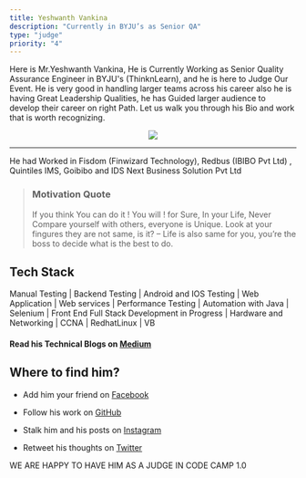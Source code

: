 ```yaml
---
title: Yeshwanth Vankina
description: "Currently in BYJU’s as Senior QA"
type: "judge"
priority: "4"
---
```


Here is Mr.Yeshwanth Vankina, He is Currently Working as Senior Quality Assurance Engineer in BYJU's (ThinknLearn), and he is here to Judge Our Event. He is very good in handling larger teams across his career also he is having Great Leadership Qualities, he has Guided larger audience to develop their career on right Path. Let us walk you through his Bio and work that is worth recognizing.

<p Align="center">
<img src="https://scontent-del1-1.xx.fbcdn.net/v/t1.0-9/87896787_2935197623186173_8413539280130932736_n.jpg?_nc_cat=111&_nc_sid=09cbfe&_nc_ohc=O2R77f4Y9qgAX-bjxQd&_nc_ht=scontent-del1-1.xx&oh=a84494b3f4423078b9f3aed5217ae068&oe=5F2E2C76"/>
</p>

---

He had Worked in Fisdom (Finwizard Technology), Redbus (IBIBO Pvt Ltd) , Quintiles IMS, Goibibo and IDS Next Business Solution Pvt Ltd 

> ### Motivation Quote
> If you think You can do it ! You will ! for Sure, In your Life, Never Compare yourself with others, everyone is Unique. Look at your fingures they are not same, is it? – Life is also same for you, you’re the boss to decide what is the best to do.

## Tech Stack

Manual Testing | Backend Testing | Android and IOS Testing | Web Application | Web services | Performance Testing | Automation with Java | Selenium | Front End Full Stack Development in Progress | Hardware and Networking | CCNA | RedhatLinux | VB 

#### Read his Technical Blogs on [Medium](https://medium.com/@yeshwanth.vankina1)

## Where to find him? 

- Add him your friend on [Facebook](https://www.facebook.com/ChallengerYeshwanth)

- Follow his work on [GitHub](https://github.com/Yesh1712/)

- Stalk him and his posts on [Instagram](https://www.instagram.com/yeshwanth.vankina/)
 
- Retweet his thoughts on [Twitter](https://twitter.com/Yeshwanth_1990)


WE ARE HAPPY TO HAVE HIM AS A JUDGE IN CODE CAMP 1.0